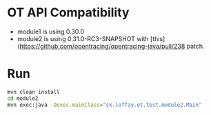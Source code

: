 # OT API Compatibility 

* module1 is using 0.30.0
* module2 is using 0.31.0-RC3-SNAPSHOT with [this](https://github.com/opentracing/opentracing-java/pull/238 patch.

# Run

```bash
mvn clean install
cd module2
mvn exec:java -Dexec.mainClass="sk.loffay.ot.test.module2.Main"
```
